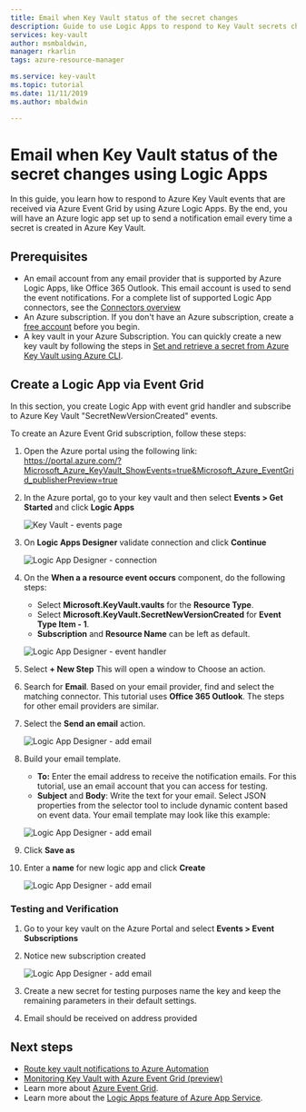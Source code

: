 ```yaml
---
title: Email when Key Vault status of the secret changes
description: Guide to use Logic Apps to respond to Key Vault secrets changes
services: key-vault
author: msmbaldwin, 
manager: rkarlin
tags: azure-resource-manager

ms.service: key-vault
ms.topic: tutorial
ms.date: 11/11/2019
ms.author: mbaldwin

---
```

# Email when Key Vault status of the secret changes using Logic Apps

In this guide, you learn how to respond to Azure Key Vault events that are received via Azure Event Grid by using Azure Logic Apps. By the end, you will have an Azure logic app set up to send a notification email every time a secret is created in Azure Key Vault.

## Prerequisites

- An email account from any email provider that is supported by Azure Logic Apps, like Office 365 Outlook. This email account is used to send the event notifications. For a complete list of supported Logic App connectors, see the [Connectors overview](https://docs.microsoft.com/connectors/)
- An Azure subscription. If you don't have an Azure subscription, create a [free account](https://azure.microsoft.com/free/?WT.mc_id=A261C142F) before you begin.
- A key vault in your Azure Subscription. You can quickly create a new key vault by following the steps in [Set and retrieve a secret from Azure Key Vault using Azure CLI](quick-create-cli.md).


## Create a Logic App via Event Grid
In this section, you create Logic App with event grid handler and subscribe to Azure Key Vault "SecretNewVersionCreated" events.

To create an Azure Event Grid subscription, follow these steps:

1. Open the Azure portal using the following link: https://portal.azure.com/?Microsoft_Azure_KeyVault_ShowEvents=true&Microsoft_Azure_EventGrid_publisherPreview=true 
2. In the Azure portal, go to your key vault and then select **Events > Get Started** and click **Logic Apps**

    
    ![Key Vault - events page](./media/key-vault-logicapps-email/kvsubs.png)
2. On **Logic Apps Designer** validate connection and click **Continue** 
 
    ![Logic App Designer - connection](./media/key-vault-logicapps-email/logicappdesigner1.png)
3. On the **When a a resource event occurs** component, do the following steps:
    - Select **Microsoft.KeyVault.vaults** for the **Resource Type**. 
    - Select **Microsoft.KeyVault.SecretNewVersionCreated** for **Event Type Item - 1**. 
    - **Subscription** and **Resource Name** can be left as default.

    ![Logic App Designer - event handler](./media/key-vault-logicapps-email/logicappdesigner2.png)

4. Select **+ New Step** This will open a window to Choose an action.
5. Search for **Email**. Based on your email provider, find and select the matching connector. This tutorial uses **Office 365 Outlook**. The steps for other email providers are similar.
6. Select the **Send an email** action.
   
   ![Logic App Designer - add email](./media/key-vault-logicapps-email/logicappdesigner3.png)
7. Build your email template.
    - **To:** Enter the email address to receive the notification emails. For this tutorial, use an email account that you can access for testing.
    - **Subject** and **Body**: Write the text for your email. Select JSON properties from the selector tool to include dynamic content based on event data. 
Your email template may look like this example:
    
    ![Logic App Designer - add email](./media/key-vault-logicapps-email/logicappdesigner4.png)
8. Click **Save as** 
9. Enter a **name** for new logic app and click **Create**
    
    ![Logic App Designer - add email](./media/key-vault-logicapps-email/logicappdesigner5.png)
### Testing and Verification
1.  Go to your key vault on the Azure Portal and select **Events > Event Subscriptions**
2.  Notice new subscription created
    
    ![Logic App Designer - add email](./media/key-vault-logicapps-email/kvnewsubs.png)
3.  Create a new secret for testing purposes name the key and keep the remaining parameters in their default settings.

4.  Email should be received on address provided 

## Next steps

* [Route key vault notifications to Azure Automation](event-grid-tutorial.md)
* [Monitoring Key Vault with Azure Event Grid (preview)](event-grid-overview.md)
* Learn more about [Azure Event Grid](https://docs.microsoft.com/azure/event-grid/).
* Learn more about the [Logic Apps feature of Azure App Service](https://docs.microsoft.com/azure/logic-apps/).



[2]: ./media/key-vault-logicapps-email/kvnewsubs.png
[3]: ./media/key-vault-logicapps-email/logicappdesigner1.png
[7]: ./media/key-vault-logicapps-email/logicappdesigner2.png
[8]: ./media/key-vault-logicapps-email/logicappdesigner3.png
[9]: ./media/key-vault-logicapps-email/logicappdesigner4.png
[10]: ./media/key-vault-logicapps-email/logicappdesigner5.png
[11]: ./media/key-vault-logicapps-email/kvsubs.png

